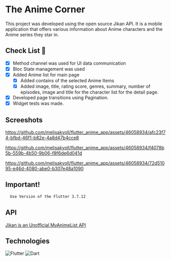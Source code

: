 
# The Anime Corner

This project was developed using the open source Jikan API. It is a mobile application that offers various information about Anime characters and the Anime series they star in.
## Check List 🚀 
- [x] Method channel was used for UI data communication
- [x] Bloc State management was used
- [x] Added Anime list for main page 
    - [x] Added contains of the selected Anime Items
	- [x] Added image, title, rating score, genres, summary, number of episodes, image and title for the character list for the detail page.
- [X] Developed page transitions using Pagination.
- [X] Widget tests was made.
## Screeshots
https://github.com/melisakyoll/flutter_anime_app/assets/46058934/afc23f74-bfbd-46f1-b82e-4a8d47b4cce8

https://github.com/melisakyoll/flutter_anime_app/assets/46058934/f4078b5b-559b-4b50-9b06-f8f6de6d041d

https://github.com/melisakyoll/flutter_anime_app/assets/46058934/72d51095-e46d-4080-abe0-b307e48a1090



## Important! 


```bash 
  Use Version of the Flutter 3.7.12
```
    
## API

[Jikan is an Unofficial MyAnimeList API](https://docs.api.jikan.moe/#tag/anime)
## Technologies

![Flutter](https://img.shields.io/badge/Flutter-%2302569B.svg?style=for-the-badge&logo=Flutter&logoColor=white)
![Dart](https://img.shields.io/badge/dart-%230175C2.svg?style=for-the-badge&logo=dart&logoColor=white)

  
